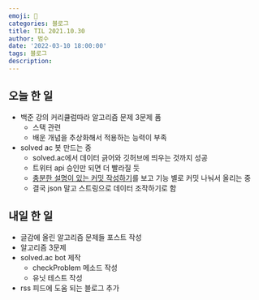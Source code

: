```yaml
---
emoji: 🏃
categories: 블로그
title: TIL 2021.10.30
author: 범수
date: '2022-03-10 18:00:00'
tags: 블로그
description:
---
```

<!-- 
튜토리얼, 하우 투 가이드, 설명 ,레퍼런스 
https://documentation.divio.com/tutorials/
-->

## 오늘 한 일

* 백준 강의 커리큘럼따라 알고리즘 문제 3문제 품
  * 스택 관련
  * 배운 개념을 추상화해서 적용하는 능력이 부족
* solved ac 봇 만드는 중
  * solved.ac에서 데이터 긁어와 깃허브에 띄우는 것까지 성공
  * 트위터 api 승인만 되면 더 빨라질 듯
  * [충분한 설명이 있는 커밋 작성하기](https://seokjeon.github.io/2021/10/19/%EC%B6%A9%EB%B6%84%ED%95%9C-%EC%84%A4%EB%AA%85%EC%9D%B4-%EC%9E%88%EB%8A%94-%EC%BB%A4%EB%B0%8B-%EB%A9%94%EC%8B%9C%EC%A7%80-%EC%9E%91%EC%84%B1%ED%95%98%EA%B8%B0.html)를 보고 기능 별로 커밋 나눠서 올리는 중
  * 결국 json 말고 스트링으로 데이터 조작하기로 함

## 내일 한 일

* 글감에 올린 알고리즘 문제들 포스트 작성
* 알고리즘 3문제
* solved.ac bot 제작
  * checkProblem 메소드 작성
  * 유닛 테스트 작성
* rss 피드에 도움 되는 블로그 추가